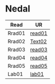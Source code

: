 # Nedal

| Read        | UR                                                                            |
| ----------- | ----------------------------------------------------------------------------- |
| Rrad01      | [read01](/mnt/c/Users/LTUC/desktop/amman-102d27/reading-note/read01.md)       |
| Rrad02      | [Text02](/mnt/c/Users/LTUC/desktop/amman-102d27/reading-note/read02.md)       |
| Rrad03      | [read03](/mnt/c/Users/LTUC/desktop/amman-102d27/reading-note/read03.md)       |
| Rrad04      | [read04](/mnt/c/Users/LTUC/desktop/amman-102d27/reading-note/read05.md)       |
| Rrad05      | [read05](/mnt/c/Users/LTUC/desktop/amman-102d27/reading-note/read5.md)        |
| Lab01       | [lab01](/mnt/c/Users/LTUC/desktop/reading-note/lab01a.md)                     |
